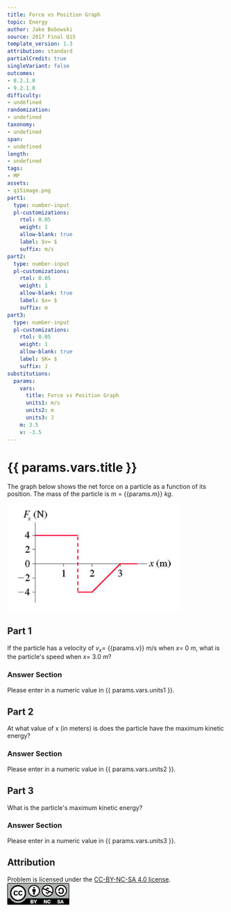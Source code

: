 ```yaml
---
title: Force vs Position Graph
topic: Energy
author: Jake Bobowski
source: 2017 Final Q15
template_version: 1.3
attribution: standard
partialCredit: true
singleVariant: false
outcomes:
- 8.2.1.0
- 9.2.1.0
difficulty:
- undefined
randomization:
- undefined
taxonomy:
- undefined
span:
- undefined
length:
- undefined
tags:
- MP
assets:
- q15image.png
part1:
  type: number-input
  pl-customizations:
    rtol: 0.05
    weight: 1
    allow-blank: true
    label: $v= $
    suffix: m/s
part2:
  type: number-input
  pl-customizations:
    rtol: 0.05
    weight: 1
    allow-blank: true
    label: $x= $
    suffix: m
part3:
  type: number-input
  pl-customizations:
    rtol: 0.05
    weight: 1
    allow-blank: true
    label: $K= $
    suffix: J
substitutions:
  params:
    vars:
      title: Force vs Position Graph
      units1: m/s
      units2: m
      units3: J
    m: 3.5
    v: -3.5
---
```

# {{ params.vars.title }}
The graph below shows the net force on a particle as a function of its position. The mass of
the particle is m = {{params.m}} $kg$.

<img src="q15image.png" width=400 alt="Force vs position graph">

## Part 1

If the particle has a velocity of $v_x =$ {{params.v}} m/s when $x =$ 0 $m$, what is the particle's speed
when $x =$ 3.0 $m$?

### Answer Section

Please enter in a numeric value in {{ params.vars.units1 }}.

## Part 2

At what value of x (in meters) is does the particle have the maximum kinetic energy?

### Answer Section

Please enter in a numeric value in {{ params.vars.units2 }}.

## Part 3

What is the particle's maximum kinetic energy?

### Answer Section

Please enter in a numeric value in {{ params.vars.units3 }}.

## Attribution

Problem is licensed under the [CC-BY-NC-SA 4.0 license](https://creativecommons.org/licenses/by-nc-sa/4.0/).<br> ![The Creative Commons 4.0 license requiring attribution-BY, non-commercial-NC, and share-alike-SA license.](https://raw.githubusercontent.com/firasm/bits/master/by-nc-sa.png)